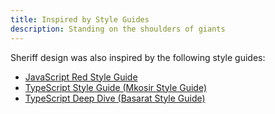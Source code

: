 ```yaml
---
title: Inspired by Style Guides
description: Standing on the shoulders of giants
---
```


Sheriff design was also inspired by the following style guides:

- [JavaScript Red Style Guide](https://github.com/GrosSacASac/JavaScript-Set-Up/tree/master/js/red-javascript-style-guide)
- [TypeScript Style Guide (Mkosir Style Guide)](https://mkosir.github.io/typescript-style-guide/)
- [TypeScript Deep Dive (Basarat Style Guide)](https://basarat.gitbook.io/typescript/styleguide)
